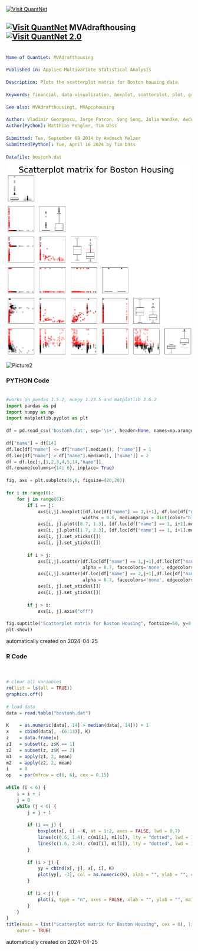 [<img src="https://github.com/QuantLet/Styleguide-and-FAQ/blob/master/pictures/banner.png" width="1100" alt="Visit QuantNet">](http://quantlet.de/)

## [<img src="https://github.com/QuantLet/Styleguide-and-FAQ/blob/master/pictures/qloqo.png" alt="Visit QuantNet">](http://quantlet.de/) **MVAdrafthousing** [<img src="https://github.com/QuantLet/Styleguide-and-FAQ/blob/master/pictures/QN2.png" width="60" alt="Visit QuantNet 2.0">](http://quantlet.de/)

```yaml

Name of QuantLet: MVAdrafthousing

Published in: Applied Multivariate Statistical Analysis

Description: Plots the scatterplot matrix for Boston housing data.

Keywords: financial, data visualization, boxplot, scatterplot, plot, graphical representation

See also: MVAdrafthousingt, MVApcphousing

Author: Vladimir Georgescu, Jorge Patron, Song Song, Julia Wandke, Awdesch Melzer
Author[Python]: Matthias Fengler, Tim Dass

Submitted: Tue, September 09 2014 by Awdesch Melzer
Submitted[Python]: Tue, April 16 2024 by Tim Dass

Datafile: bostonh.dat

```

![Picture1](MVAdrafthousing-python.png)

![Picture2](MVAdrafthousing.png)

### PYTHON Code
```python

#works on pandas 1.5.2, numpy 1.23.5 and matplotlib 3.6.2
import pandas as pd
import numpy as np
import matplotlib.pyplot as plt

df = pd.read_csv('bostonh.dat', sep='\s+', header=None, names=np.arange(1,15,1))

df["name"] = df[14]
df.loc[df["name"] <= df["name"].median(), ["name"]] = 1
df.loc[df["name"] > df["name"].median(), ["name"]] = 2
df = df.loc[:,[1,2,3,4,5,14,"name"]]
df.rename(columns={14: 6}, inplace= True)

fig, axs = plt.subplots(6,6, figsize=(20,20))

for i in range(6):
    for j in range(6):
        if i == j:
            axs[i,j].boxplot([df.loc[df["name"] == 1,i+1], df.loc[df["name"] == 2,i+1]],
                             widths = 0.6, medianprops = dict(color="black",linewidth=1.8))
            axs[i, j].plot([0.7, 1.3], [df.loc[df["name"] == 1, i+1].mean(), df.loc[df["name"] == 1, i+1].mean()], linestyle="dotted", linewidth=1.5, color="red")
            axs[i, j].plot([1.7, 2.3], [df.loc[df["name"] == 1, i+1].mean(), df.loc[df["name"] == 1, i+1].mean()], linestyle="dotted", linewidth=1.5, color="red")
            axs[i, j].set_xticks([])
            axs[i, j].set_yticks([])
        
        if i > j:    
            axs[i,j].scatter(df.loc[df["name"] == 1,j+1],df.loc[df["name"] == 1,i+1], 
                             alpha = 0.7, facecolors='none', edgecolors='k')
            axs[i,j].scatter(df.loc[df["name"] == 2,j+1],df.loc[df["name"] == 2,i+1], 
                             alpha = 0.7, facecolors='none', edgecolors='r')
            axs[i, j].set_xticks([])
            axs[i, j].set_yticks([])
        
        if j > i:
            axs[i, j].axis("off")
            
fig.suptitle("Scatterplot matrix for Boston Housing", fontsize=50, y=0.92)
plt.show()

```

automatically created on 2024-04-25

### R Code
```r


# clear all variables
rm(list = ls(all = TRUE))
graphics.off()

# load data
data = read.table("bostonh.dat")

K    = as.numeric(data[, 14] > median(data[, 14])) + 1
x    = cbind(data[, -(6:13)], K)
z    = data.frame(x)
z1   = subset(z, z$K == 1)
z2   = subset(z, z$K == 2)
m1   = apply(z1, 2, mean)
m2   = apply(z2, 2, mean)
i    = 0
op   = par(mfrow = c(6, 6), cex = 0.15)

while (i < 6) {
    i = i + 1
    j = 0
    while (j < 6) {
        j = j + 1
        
        if (i == j) {
            boxplot(x[, i] ~ K, at = 1:2, axes = FALSE, lwd = 0.7)
            lines(c(0.6, 1.4), c(m1[i], m1[i]), lty = "dotted", lwd = 1.2, col = "red3")
            lines(c(1.6, 2.4), c(m1[i], m1[i]), lty = "dotted", lwd = 1.2, col = "red3")
        }
        
        if (i > j) {
            yy = cbind(x[, j], x[, i], K)
            plot(yy[, -3], col = as.numeric(K), xlab = "", ylab = "", cex = 4, axes = FALSE)
        }
        
        if (i < j) {
            plot(i, type = "n", axes = FALSE, xlab = "", ylab = "", main = "")
        }
    }
}
title(main = list("Scatterplot matrix for Boston Housing", cex = 8), line = -16, 
    outer = TRUE) 

```

automatically created on 2024-04-25